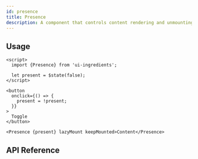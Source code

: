 ```yaml
---
id: presence
title: Presence
description: A component that controls content rendering and unmounting based on state.
---
```


<demo>

## Usage

```svelte
<script>
  import {Presence} from 'ui-ingredients';

  let present = $state(false);
</script>

<button
  onclick={() => {
    present = !present;
  }}
>
  Toggle
</button>

<Presence {present} lazyMount keepMounted>Content</Presence>
```

## API Reference

<api>
